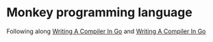#  Monkey programming language

Following along [Writing A Compiler In Go](https://interpreterbook.com) and [Writing A Compiler In Go](https://compilerbook.com)
